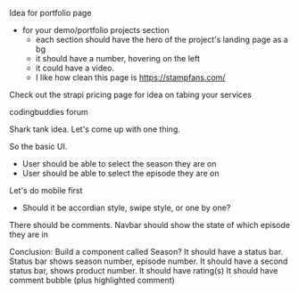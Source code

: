 Idea for portfolio page
* for your demo/portfolio projects section
  * each section should have the hero of the project's landing page as a bg
  * it should have a number, hovering on the left
  * it could have a video.
  * I like how clean this page is https://stampfans.com/


Check out the strapi pricing page for idea on tabing your services

codingbuddies forum

Shark tank idea. Let's come up with one thing.

So the basic UI.
- User should be able to select the season they are on
- User should be able to select the episode they are on
  
Let's do mobile first
- Should it be accordian style, swipe style, or one by one?

There should be comments. 
Navbar should show the state of which episode they are in

Conclusion:
Build a component called Season?
  It should have a status bar. Status bar shows season number, episode number. 
  It should have a second status bar, shows product number.
  It should have rating(s)
  It should have comment bubble (plus highlighted comment)